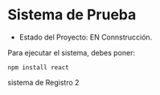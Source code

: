<h1> Sistema de Prueba </h1>

- Estado del Proyecto: EN Connstrucción.

Para ejecutar el sistema, debes poner:

```npm install react```

sistema de Registro 2

